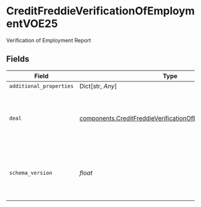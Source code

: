 # CreditFreddieVerificationOfEmploymentVOE25

Verification of Employment Report


## Fields

| Field                                                                                                                                  | Type                                                                                                                                   | Required                                                                                                                               | Description                                                                                                                            |
| -------------------------------------------------------------------------------------------------------------------------------------- | -------------------------------------------------------------------------------------------------------------------------------------- | -------------------------------------------------------------------------------------------------------------------------------------- | -------------------------------------------------------------------------------------------------------------------------------------- |
| `additional_properties`                                                                                                                | Dict[str, *Any*]                                                                                                                       | :heavy_minus_sign:                                                                                                                     | N/A                                                                                                                                    |
| `deal`                                                                                                                                 | [components.CreditFreddieVerificationOfEmploymentDealVOE25](../../models/components/creditfreddieverificationofemploymentdealvoe25.md) | :heavy_check_mark:                                                                                                                     | An object representing a Verification of Employment report.                                                                            |
| `schema_version`                                                                                                                       | *float*                                                                                                                                | :heavy_check_mark:                                                                                                                     | The Verification Of Employment (VOE) schema version.                                                                                   |